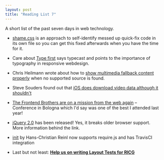 ```yaml
---
layout: post
title: "Reading List 7"
---
```


A short list of the past seven days in web technology.

- [shame.css](http://csswizardry.com/2013/04/shame-css/) is an approach to self-identify messed up quick-fix code in its own file so you can get this fixed afterwards when you have the time for it.

- Care about [Type first](http://typecast.com/blog/designing-for-a-responsive-web-means-starting-with-type-first) says typecast and points to the importance of typography in responsive webdesign.

- Chris Heilmann wrote about how to [show multimedia fallback content properly](http://christianheilmann.com/2013/04/21/showing-multimedia-fallback-content-when-no-supported-source-is-found/) when no supported source is found.

- Steve Souders found out that [iOS does download video data although it shouldn't](http://www.stevesouders.com/blog/2013/04/21/html5-video-bytes-on-ios/)

- [The Frontend Brothers are on a mission from the web again](http://2013.fromthefront.it/) – Conference in Bologna which I'd say was one of the best I attended last year!

- [jQuery 2.0](http://blog.jquery.com/2013/04/18/jquery-2-0-released/) has been released! Yes, it breaks older browser support. More information behind the link.

- [init](https://github.com/drublic/init/) by Hans-Christian Reinl now supports require.js and has TravisCI integration

- Last but not least: **[Help us on writing Layout Tests for RICG](http://lists.w3.org/Archives/Public/public-respimg/2013Apr/0001.html)**